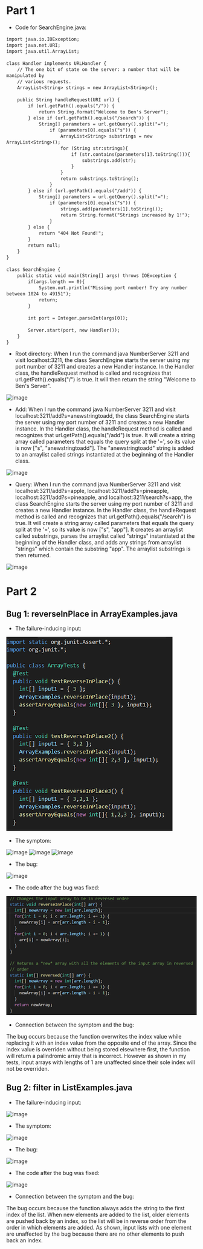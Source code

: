 # Part 1

* Code for SearchEngine.java:

```
import java.io.IOException;
import java.net.URI;
import java.util.ArrayList;

class Handler implements URLHandler {
    // The one bit of state on the server: a number that will be manipulated by
    // various requests.
    ArrayList<String> strings = new ArrayList<String>();

    public String handleRequest(URI url) {
        if (url.getPath().equals("/")) {
            return String.format("Welcome to Ben's Server");
        } else if (url.getPath().equals("/search")) {
            String[] parameters = url.getQuery().split("=");
                if (parameters[0].equals("s")) {
                    ArrayList<String> substrings = new ArrayList<String>();
                    for (String str:strings){
                        if (str.contains(parameters[1].toString())){
                            substrings.add(str);
                        }  
                    }
                    return substrings.toString();
                }
        } else if (url.getPath().equals("/add")) {
            String[] parameters = url.getQuery().split("=");
                if (parameters[0].equals("s")) {
                    strings.add(parameters[1].toString());
                    return String.format("Strings increased by 1!");
                }
        } else {
            return "404 Not Found!";
        }
        return null;
    }
}

class SearchEngine {
    public static void main(String[] args) throws IOException {
        if(args.length == 0){
            System.out.println("Missing port number! Try any number between 1024 to 49151");
            return;
        }

        int port = Integer.parseInt(args[0]);

        Server.start(port, new Handler());
    }
}
```

* Root directory: When I run the command java NumberServer 3211 and visit localhost:3211, the class SearchEngine starts the server using my port number of 3211 and creates a new Handler instance. In the Handler class, the handleRequest method is called and recognizes that url.getPath().equals("/") is true. It will then return the string "Welcome to Ben's Server". 
  
![image](https://user-images.githubusercontent.com/55713184/195970108-4c3e7e4a-4d90-4f8f-bc9d-7d2aa62370e8.png)

* Add: When I run the command java NumberServer 3211 and visit localhost:3211/add?s=anewstringtoadd, the class SearchEngine starts the server using my port number of 3211 and creates a new Handler instance. In the Handler class, the handleRequest method is called and recognizes that url.getPath().equals("/add") is true. It will create a string array called parameters that equals the query split at the '=', so its value is now ["s", "anewstringtoadd"]. The "anewstringtoadd" string is added to an arraylist called strings instantiated at the beginning of the Handler class. 

![image](https://user-images.githubusercontent.com/55713184/195970191-7c37e213-a44a-4d6d-bd80-3fa310f7ae62.png)

* Query: When I run the command java NumberServer 3211 and visit localhost:3211/add?s=apple, localhost:3211/add?s=pineapple, localhost:3211/add?s=pineapple, and localhost:3211/search?s=app, the class SearchEngine starts the server using my port number of 3211 and creates a new Handler instance. In the Handler class, the handleRequest method is called and recognizes that url.getPath().equals("/search") is true. It will create a string array called parameters that equals the query split at the '=', so its value is now ["s", "app"]. It creates an arraylist called substrings, parses the arraylist called "strings" instantiated at the beginning of the Handler class, and adds any strings from arraylist "strings" which contain the substring "app". The arraylist substrings is then returned.

![image](https://user-images.githubusercontent.com/55713184/195970206-636f82f6-e5f5-4322-9d9f-c9c300a3ee0c.png)

# Part 2

## Bug 1: reverseInPlace in ArrayExamples.java

* The failure-inducing input:

![image](reverseInPlaceinp1.png)

* The symptom:

![image](https://user-images.githubusercontent.com/55713184/198755240-4dd83831-55cd-4536-951e-b1ff08eb20d1.png)
![image](https://user-images.githubusercontent.com/55713184/198755269-737b662a-dc8b-45e7-9169-572e079a7ee9.png)
![image](https://user-images.githubusercontent.com/55713184/198755342-bd57aec1-81ea-4b8b-b078-33271cd0023d.png)

* The bug:

![image](https://user-images.githubusercontent.com/55713184/195968651-c5da3398-769e-4011-b790-a5c9b0b0072a.png)

* The code after the bug was fixed:

![image](reverseInPlacefix1.png)

* Connection between the symptom and the bug:

The bug occurs because the function overwrites the index value while replacing it with an index value from the opposite end of the array. Since the index value is overriden without being stored elsewhere first, the function will return a palindromic array that is incorrect. However as shown in my tests, input arrays with lengths of 1 are unaffected since their sole index will not be overriden.

## Bug 2: filter in ListExamples.java

* The failure-inducing input:

![image](https://user-images.githubusercontent.com/55713184/195968948-d449b860-04ec-4450-8646-b57c115b4415.png)

* The symptom:

![image](https://user-images.githubusercontent.com/55713184/195969564-b6acb358-5e84-46aa-a347-6a64c5f7e90c.png)

* The bug:

![image](https://user-images.githubusercontent.com/55713184/195968899-1b1f2ebd-2762-4a8e-a26e-1bf0b22e56d3.png)

* The code after the bug was fixed:

![image](https://user-images.githubusercontent.com/55713184/195968995-2d1971a4-408b-426a-ac60-b22221998d98.png)

* Connection between the symptom and the bug:

The bug occurs because the function always adds the string to the first index of the list. When new elements are added to the list, older elements are pushed back by an index, so the list will be in reverse order from the order in which elements are added. As shown, input lists with one element are unaffected by the bug because there are no other elements to push back an index.
